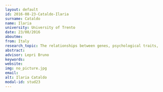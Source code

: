 ```yaml
---
layout: default 
id: 2016-08-23-Cataldo-Ilaria
surname: Cataldo
name: Ilaria
university: University of Trento
date: 23/08/2016
aboutme: 
from: Italy
research_topic: The relationships between genes, psychological traits, and behaviors
abstract: 
advisor: Lepri Bruno
keywords: 
website: 
img: no_picture.jpg
email: 
alt: Ilaria Cataldo
modal-id: stud23
---
```

